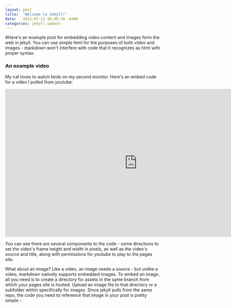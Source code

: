 ```yaml
---
layout: post
title:  "Welcome to Jekyll!"
date:   2022-07-13 10:40:30 -0400
categories: jekyll update
---
```


#Here's an example post for embedding video content and images form the web in jekyll.
You can use simple html for the purposes of both video and images - markdown won't interfere with code that it recognizes as html with proper syntax.

### An example video
My cat loves to watch birds on my second monitor. Here's an embed code for a video I pulled from youtube:

<iframe width="853" height="480" src="https://www.youtube.com/embed/xbs7FT7dXYc" title="Videos for Cats to Watch - 8 Hour Birds Bonanza - Cat TV Bird Watch" frameborder="0" allow="accelerometer; autoplay; clipboard-write; encrypted-media; gyroscope; picture-in-picture" allowfullscreen></iframe>

You can see there are several components to the code - some directions to set the video's frame height and width in pixels, as well as the video's source and title, along with permissions for youtube to play to the pages site.

What about an image? Like a video, an image needs a source - but unlike a video, markdown natively supports embedded images. To embed an image, all you need is to create a directory for assets in the same branch from which your pages site is hosted.
Upload an image file to that directory or a subfolder within specifically for images. Since jekyll pulls from the same repo, the code you need to reference that image in your post is pretty simple - 

